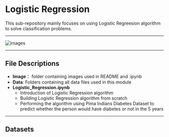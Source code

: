 # Logistic Regression

This sub-repository mainly focuses on using Logistic Regreesion algorithm to solve classification problems.

---
![images]()

---
## File Descriptions
* **Image**： folder containing images used in README and .ipynb
* **Data**: Folders containing all data files used in this module
* **Logistic_Regression.ipynb**
  -  Introduction of Logistic Regression algorithm
  -  Building Logistic Regression algorithm from scratch 
  -  Performing the algorithm using Pima Indians Diabetes Dataset to predict whether the person would have diabetes or not in the 5 years

---
## Datasets
